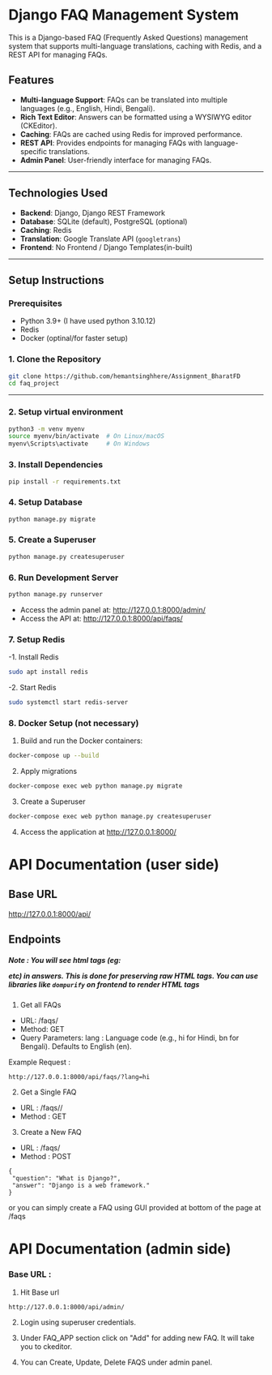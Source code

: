 # Django FAQ Management System

This is a Django-based FAQ (Frequently Asked Questions) management system that supports multi-language translations, caching with Redis, and a REST API for managing FAQs.

## **Features**
- **Multi-language Support**: FAQs can be translated into multiple languages (e.g., English, Hindi, Bengali).
- **Rich Text Editor**: Answers can be formatted using a WYSIWYG editor (CKEditor).
- **Caching**: FAQs are cached using Redis for improved performance.
- **REST API**: Provides endpoints for managing FAQs with language-specific translations.
- **Admin Panel**: User-friendly interface for managing FAQs.

---

## **Technologies Used**
- **Backend**: Django, Django REST Framework
- **Database**: SQLite (default), PostgreSQL (optional)
- **Caching**: Redis
- **Translation**: Google Translate API (`googletrans`)
- **Frontend**: No Frontend / Django Templates(in-built)

---

## **Setup Instructions**

### **Prerequisites**
- Python 3.9+ (I have used python 3.10.12) 
- Redis
- Docker (optinal/for faster setup)



### **1. Clone the Repository**
```bash
git clone https://github.com/hemantsinghhere/Assignment_BharatFD
cd faq_project
```
--- 

### **2. Setup virtual environment**
```bash
python3 -m venv myenv
source myenv/bin/activate  # On Linux/macOS
myenv\Scripts\activate     # On Windows
```

### **3. Install Dependencies**
```bash
pip install -r requirements.txt
```

### **4. Setup Database**
```bash
python manage.py migrate
```

### **5. Create a Superuser**
```bash
python manage.py createsuperuser
```

### **6. Run Development Server**
```bash
python manage.py runserver
```
- Access the admin panel at: http://127.0.0.1:8000/admin/
- Access the API at: http://127.0.0.1:8000/api/faqs/

### **7. Setup Redis**
-1. Install Redis 
```bash
sudo apt install redis
```
-2. Start Redis 
```bash
sudo systemctl start redis-server 
```

### **8. Docker Setup (not necessary)**
1. Build and run the Docker containers:

```bash
docker-compose up --build
```
2. Apply migrations

```bash
docker-compose exec web python manage.py migrate
```

3. Create a Superuser
```bash
docker-compose exec web python manage.py createsuperuser
```   

4. Access the application at http://127.0.0.1:8000/


# API Documentation (user side)
## Base URL
http://127.0.0.1:8000/api/

## Endpoints

##### Note : You will see html tags (eg: <p></p> etc) in answers. This is done for preserving raw HTML tags. You can use libraries like ```dompurify```  on frontend to render HTML tags

1. Get all FAQs
- URL: /faqs/
- Method: GET
- Query Parameters:
  lang : Language code (e.g., hi for Hindi, bn for Bengali). Defaults to English (en).

Example Request : 

```
http://127.0.0.1:8000/api/faqs/?lang=hi
```

2. Get a Single FAQ
- URL : /faqs/<id>/
- Method : GET
  
   
3. Create a New FAQ
- URL : /faqs/
- Method : POST
 ```
{
  "question": "What is Django?",
  "answer": "Django is a web framework."
}
```
or you can simply create a FAQ using GUI provided at bottom of the page at /faqs

# API Documentation (admin side)

### Base URL : 

1. Hit Base url
```
http://127.0.0.1:8000/api/admin/
```

2. Login using superuser credentials.

3. Under FAQ_APP section click on "Add" for adding new FAQ. It will take you to ckeditor.
   
4. You can Create, Update, Delete FAQS under admin panel.



